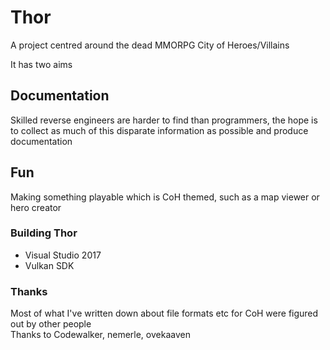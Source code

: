# Thor

A project centred around the dead MMORPG City of Heroes/Villains

It has two aims

## Documentation

Skilled reverse engineers are harder to find than programmers, the hope is to collect as much of this disparate information as possible and produce documentation

## Fun

Making something playable which is CoH themed, such as a map viewer or hero creator

### Building Thor

* Visual Studio 2017
* Vulkan SDK


### Thanks
Most of what I've written down about file formats etc for CoH were figured out by other people  
Thanks to Codewalker, nemerle, ovekaaven

